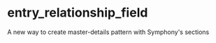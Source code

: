 entry_relationship_field
========================

A new way to create master-details pattern with Symphony's sections
